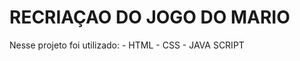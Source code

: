 <h1>RECRIAÇAO DO JOGO DO MARIO</h1>

<p>Nesse projeto foi utilizado:
- HTML
- CSS
- JAVA SCRIPT
</p>

<img scr="print-mario.png">
